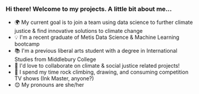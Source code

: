 ### Hi there! Welcome to my projects. A little bit about me...

- :earth_africa: My current goal is to join a team using data science to further climate justice & find innovative solutions to climate change
- :bulb: I'm a recent graduate of Metis Data Science & Machine Learning bootcamp
- :books: I'm a previous liberal arts student with a degree in International Studies from Middlebury College
- :tada: I'd love to collaborate on climate & social justice related projects! 
- :sunrise_over_mountains: I spend my time rock climbing, drawing, and consuming competition TV shows (Ink Master, anyone?)
- :blush: My pronouns are she/her

<!--
**ninaksweeney/ninaksweeney** is a ✨ _special_ ✨ repository because its `README.md` (this file) appears on your GitHub profile.

Here are some ideas to get you started:

- 🔭 I’m currently working on ...
- 🌱 I’m currently learning ...
- 👯 I’m looking to collaborate on ...
- 🤔 I’m looking for help with ...
- 💬 Ask me about ...
- 📫 How to reach me: ...
- 😄 Pronouns: ...
- ⚡ Fun fact: ...
-->
